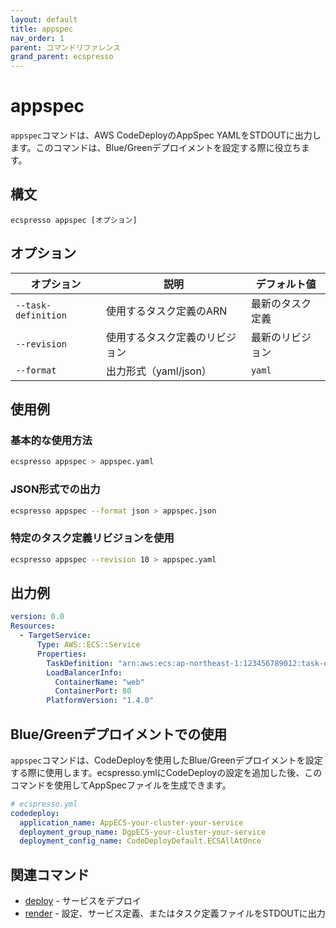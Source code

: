 ```yaml
---
layout: default
title: appspec
nav_order: 1
parent: コマンドリファレンス
grand_parent: ecspresso
---
```


# appspec

`appspec`コマンドは、AWS CodeDeployのAppSpec YAMLをSTDOUTに出力します。このコマンドは、Blue/Greenデプロイメントを設定する際に役立ちます。

## 構文

```
ecspresso appspec [オプション]
```

## オプション

| オプション | 説明 | デフォルト値 |
|------------|------|-------------|
| `--task-definition` | 使用するタスク定義のARN | 最新のタスク定義 |
| `--revision` | 使用するタスク定義のリビジョン | 最新のリビジョン |
| `--format` | 出力形式（yaml/json） | `yaml` |

## 使用例

### 基本的な使用方法

```bash
ecspresso appspec > appspec.yaml
```

### JSON形式での出力

```bash
ecspresso appspec --format json > appspec.json
```

### 特定のタスク定義リビジョンを使用

```bash
ecspresso appspec --revision 10 > appspec.yaml
```

## 出力例

```yaml
version: 0.0
Resources:
  - TargetService:
      Type: AWS::ECS::Service
      Properties:
        TaskDefinition: "arn:aws:ecs:ap-northeast-1:123456789012:task-definition/your-task-definition:10"
        LoadBalancerInfo:
          ContainerName: "web"
          ContainerPort: 80
        PlatformVersion: "1.4.0"
```

## Blue/Greenデプロイメントでの使用

`appspec`コマンドは、CodeDeployを使用したBlue/Greenデプロイメントを設定する際に使用します。ecspresso.ymlにCodeDeployの設定を追加した後、このコマンドを使用してAppSpecファイルを生成できます。

```yaml
# ecspresso.yml
codedeploy:
  application_name: AppECS-your-cluster-your-service
  deployment_group_name: DgpECS-your-cluster-your-service
  deployment_config_name: CodeDeployDefault.ECSAllAtOnce
```

## 関連コマンド

- [deploy](./deploy.html) - サービスをデプロイ
- [render](./render.html) - 設定、サービス定義、またはタスク定義ファイルをSTDOUTに出力
